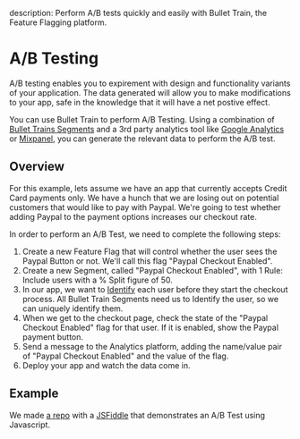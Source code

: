 description: Perform A/B tests quickly and easily with Bullet Train, the Feature Flagging platform.

# A/B Testing

A/B testing enables you to expirement with design and functionality variants of your application. The data generated will allow you to make modifications to your app, safe in the knowledge that it will have a net postive effect.

You can use Bullet Train to perform A/B Testing. Using a combination of [Bullet Trains Segments](/managing-segments) and a 3rd party analytics tool like [Google Analytics](https://analytics.google.com/) or [Mixpanel](https://mixpanel.com/), you can generate the relevant data to perform the A/B test.

## Overview

For this example, lets assume we have an app that currently accepts Credit Card payments only. We have a hunch that we are losing out on potential customers that would like to pay with Paypal. We're going to test whether adding Paypal to the payment options increases our checkout rate.

In order to perform an A/B Test, we need to complete the following steps:

1. Create a new Feature Flag that will control whether the user sees the Paypal Button or not. We'll call this flag "Paypal Checkout Enabled".
2. Create a new Segment, called "Paypal Checkout Enabled", with 1 Rule: Include users with a % Split figure of 50.
3. In our app, we want to [Identify](/managing-identities/) each user before they start the checkout process. All Bullet Train Segments need us to Identify the user, so we can uniquely identify them.
4. When we get to the checkout page, check the state of the "Paypal Checkout Enabled" flag for that user. If it is enabled, show the Paypal payment button.
5. Send a message to the Analytics platform, adding the name/value pair of "Paypal Checkout Enabled" and the value of the flag.
6. Deploy your app and watch the data come in.

## Example

We made [a repo](https://github.com/BulletTrainHQ/bullet-train-js-client/tree/master/examples/ab-testing) with a [JSFiddle](https://jsfiddle.net/vw0af7zq/) that demonstrates an A/B Test using Javascript. 
